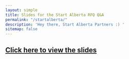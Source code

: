 ```yaml
---
layout: simple
title: Slides for the Start Alberta RFQ Q&A
permalink: "/startalberta/"
description: 'Hey there, Start Alberta Partners :) '
sitemap: false
---
```


<h2 class="text-center"><a href="https://docs.google.com/presentation/d/1XQGL_qUbMuyxpdC_a1tJ-yhKDhOdWp0E8WFmQd6fGxA/edit?usp=sharing">Click here to view the slides</a>
</h2>

<br>
<br>
<br>
<br>
<br>
<br>
<br>

